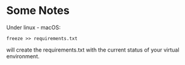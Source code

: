 # Some Notes

Under linux - macOS:

    freeze >> requirements.txt

will create the requirements.txt with the current status of your virtual environment.
